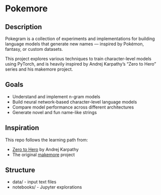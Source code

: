# Pokemore

## Description
Pokegram is a collection of experiments and implementations for building language models that generate new names — inspired by Pokémon, fantasy, or custom datasets.

This project explores various techniques to train character-level models using PyTorch, and is heavily inspired by Andrej Karpathy’s “Zero to Hero” series and his makemore project.

## Goals
- Understand and implement n-gram models
- Build neural network-based character-level language models
- Compare model performance across different architectures
- Generate novel and fun name-like strings

## Inspiration
This repo follows the learning path from:
- [Zero to Hero](https://www.youtube.com/playlist?list=PLpzmRsG7u_gk1xwwD7WV1z6aab0RLWfW5) by Andrej Karpathy
- The original [makemore](https://github.com/karpathy/makemore) project

## Structure
- data/ - input text files
- notebooks/ - Jupyter explorations
